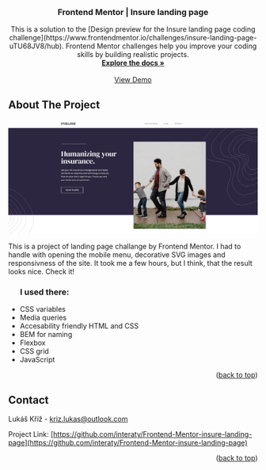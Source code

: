 <a name="readme-top"></a>

<!-- PROJECT LOGO -->
<br />
<div align="center">
  
<h3 align="center">Frontend Mentor | Insure landing page</h3>

  <p align="center">
    This is a solution to the [Design preview for the Insure landing page coding challenge](https://www.frontendmentor.io/challenges/insure-landing-page-uTU68JV8/hub). Frontend Mentor challenges help you improve your coding skills by building realistic projects. 
    <br />
    <a href="https://github.com/interaty/Frontend-Mentor-insure-landing-page"><strong>Explore the docs »</strong></a>
    <br />
    <br />
    <a href="https://singular-starlight-8748af.netlify.app/">View Demo</a>
  </p>
</div>

<!-- ABOUT THE PROJECT -->

## About The Project

[![Product Name Screen Shot][product-screenshot]](https://singular-starlight-8748af.netlify.app/)

This is a project of landing page challange by Frontend Mentor. I had to handle with opening the mobile menu, decorative SVG images and responsivness of the site. It took me a few hours, but I think, that the result looks nice. Check it!

<ul>
<h3>I used there:</h3>
<li>CSS variables</li>
<li>Media queries</li>
<li>Accesability friendly HTML and CSS</li>
<li>BEM for naming</li>
<li>Flexbox</li>
<li>CSS grid</li>
<li>JavaScript</li>
</ul>

<p align="right">(<a href="#readme-top">back to top</a>)</p>

<!-- CONTACT -->

## Contact

Lukáš Kříž - kriz.lukas@outlook.com

Project Link: [https://github.com/interaty/Frontend-Mentor-insure-landing-page](https://github.com/interaty/Frontend-Mentor-insure-landing-page)

<p align="right">(<a href="#readme-top">back to top</a>)</p>

<!-- MARKDOWN LINKS & IMAGES -->
<!-- https://www.markdownguide.org/basic-syntax/#reference-style-links -->

[contributors-shield]: https://img.shields.io/github/contributors/github_username/repo_name.svg?style=for-the-badge
[contributors-url]: https://github.com/github_username/repo_name/graphs/contributors
[forks-shield]: https://img.shields.io/github/forks/github_username/repo_name.svg?style=for-the-badge
[forks-url]: https://github.com/github_username/repo_name/network/members
[stars-shield]: https://img.shields.io/github/stars/github_username/repo_name.svg?style=for-the-badge
[stars-url]: https://github.com/github_username/repo_name/stargazers
[issues-shield]: https://img.shields.io/github/issues/github_username/repo_name.svg?style=for-the-badge
[issues-url]: https://github.com/github_username/repo_name/issues
[license-shield]: https://img.shields.io/github/license/github_username/repo_name.svg?style=for-the-badge
[license-url]: https://github.com/github_username/repo_name/blob/master/LICENSE.txt
[linkedin-shield]: https://img.shields.io/badge/-LinkedIn-black.svg?style=for-the-badge&logo=linkedin&colorB=555
[linkedin-url]: https://linkedin.com/in/linkedin_username
[product-screenshot]: /solution_screens/desktop.png
[Next.js]: https://img.shields.io/badge/next.js-000000?style=for-the-badge&logo=nextdotjs&logoColor=white
[Next-url]: https://nextjs.org/
[React.js]: https://img.shields.io/badge/React-20232A?style=for-the-badge&logo=react&logoColor=61DAFB
[React-url]: https://reactjs.org/
[Vue.js]: https://img.shields.io/badge/Vue.js-35495E?style=for-the-badge&logo=vuedotjs&logoColor=4FC08D
[Vue-url]: https://vuejs.org/
[Angular.io]: https://img.shields.io/badge/Angular-DD0031?style=for-the-badge&logo=angular&logoColor=white
[Angular-url]: https://angular.io/
[Svelte.dev]: https://img.shields.io/badge/Svelte-4A4A55?style=for-the-badge&logo=svelte&logoColor=FF3E00
[Svelte-url]: https://svelte.dev/
[Laravel.com]: https://img.shields.io/badge/Laravel-FF2D20?style=for-the-badge&logo=laravel&logoColor=white
[Laravel-url]: https://laravel.com
[Bootstrap.com]: https://img.shields.io/badge/Bootstrap-563D7C?style=for-the-badge&logo=bootstrap&logoColor=white
[Bootstrap-url]: https://getbootstrap.com
[JQuery.com]: https://img.shields.io/badge/jQuery-0769AD?style=for-the-badge&logo=jquery&logoColor=white
[JQuery-url]: https://jquery.com
